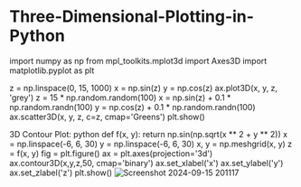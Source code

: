 # Three-Dimensional-Plotting-in-Python
import numpy as np
from mpl_toolkits.mplot3d import Axes3D
import matplotlib.pyplot as plt

z = np.linspace(0, 15, 1000)
x = np.sin(z)
y = np.cos(z)
ax.plot3D(x, y, z, 'grey')
z = 15 * np.random.random(100)
x = np.sin(z) + 0.1 * np.random.randn(100)
y = np.cos(z) + 0.1 * np.random.randn(100)
ax.scatter3D(x, y, z, c=z, cmap='Greens')
plt.show()

3D Contour Plot:
python
def f(x, y):
    return np.sin(np.sqrt(x ** 2 + y ** 2))
x = np.linspace(-6, 6, 30)
y = np.linspace(-6, 6, 30)
x, y = np.meshgrid(x, y)
z = f(x, y)
fig = plt.figure()
ax = plt.axes(projection='3d')
ax.contour3D(x,y,z,50, cmap='binary')
ax.set_xlabel('x')
ax.set_ylabel('y')
ax.set_zlabel('z')
plt.show()
![Screenshot 2024-09-15 201117](https://github.com/user-attachments/assets/72caf747-a823-4a1d-bca2-2480816ee980)

